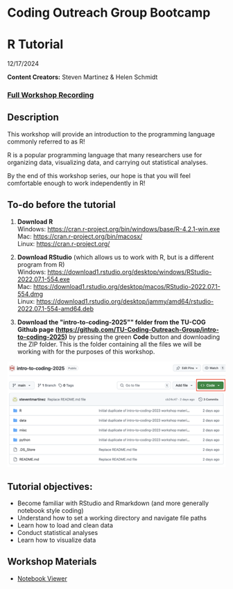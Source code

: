 # Coding Outreach Group Bootcamp
# R Tutorial
12/17/2024  

__**Content Creators:**__ Steven Martinez & Helen Schmidt

### [Full Workshop Recording](https://youtu.be/q_l_O7L9OeY)

## Description
This workshop will provide an introduction to the programming language commonly referred to as R! 

R is a popular programming language that many researchers use for organizing data, visualizing data, and carrying out statistical analyses.

By the end of this workshop series, our hope is that you will feel comfortable enough to work independently in R!

## To-do before the tutorial
1. **Download R** <br>
         Windows: https://cran.r-project.org/bin/windows/base/R-4.2.1-win.exe  
         Mac: https://cran.r-project.org/bin/macosx/         
         Linux: https://cran.r-project.org/
         
2. **Download RStudio** (which allows us to work with R, but is a different program from R)  
         Windows: https://download1.rstudio.org/desktop/windows/RStudio-2022.07.1-554.exe  
         Mac: https://download1.rstudio.org/desktop/macos/RStudio-2022.07.1-554.dmg  
         Linux: https://download1.rstudio.org/desktop/jammy/amd64/rstudio-2022.07.1-554-amd64.deb   

3. **Download the "intro-to-coding-2025"" folder from the TU-COG Github page (https://github.com/TU-Coding-Outreach-Group/intro-to-coding-2025)** by pressing the green **Code** button and downloading the ZIP folder. This is the folder containing all the files we will be working with for the purposes of this workshop.

![](images/CodeButton.png)


## Tutorial objectives:
- Become familiar with RStudio and Rmarkdown (and more generally notebook style coding)
- Understand how to set a working directory and navigate file paths
- Learn how to load and clean data
- Conduct statistical analyses
- Learn how to visualize data


## Workshop Materials
- [Notebook Viewer](https://tu-coding-outreach-group.github.io/intro-to-coding-2025/R/index.html)